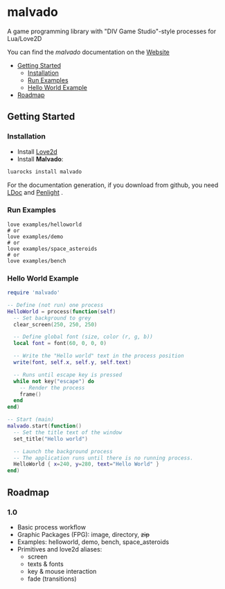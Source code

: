 # malvado
A game programming library with  "DIV Game Studio"-style processes for Lua/Love2D

You can find the *malvado* documentation on the [Website](http://jepemo.github.com/malvado)

- [Getting Started](#getting-started)
  - [Installation](#installation)
  - [Run Examples](#examples)
  - [Hello World Example](#hello-world-example)
- [Roadmap](#roadmap)

## Getting Started

### Installation
* Install [Love2d](https://love2d.org/)
* Install **Malvado**:
```bash
luarocks install malvado
```
For the documentation generation, if you download from github, you need [LDoc](https://github.com/stevedonovan/LDoc) and [Penlight](https://github.com/stevedonovan/Penlight) .

### Run Examples
```
love examples/helloworld
# or
love examples/demo
# or
love examples/space_asteroids
# or
love examples/bench
```

### Hello World Example

```lua
require 'malvado'

-- Define (not run) one process
HelloWorld = process(function(self)
  -- Set background to grey
  clear_screen(250, 250, 250)

  -- Define global font (size, color (r, g, b))
  local font = font(60, 0, 0, 0)

  -- Write the "Hello world" text in the process position
  write(font, self.x, self.y, self.text)

  -- Runs until escape key is pressed
  while not key("escape") do
    -- Render the process
    frame()
  end
end)

-- Start (main)
malvado.start(function()
  -- Set the title text of the window
  set_title("Hello world")

  -- Launch the background process
  -- The application runs until there is no running process.
  HelloWorld { x=240, y=280, text="Hello World" }
end)
```

## Roadmap
### 1.0
- Basic process workflow
- Graphic Packages (FPG): image, directory, ~~zip~~
- Examples: helloworld, demo, bench, space_asteroids
- Primitives and love2d aliases:
  - screen
  - texts & fonts
  - key & mouse interaction
  - fade (transitions)
